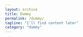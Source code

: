 ```yaml
---
layout: archive
title: Dummy
permalink: /dummy/
tagline: "I'll find content later"
category: "dummy"
---
```

